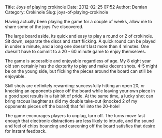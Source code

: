 Title: Joys of playing crokinole
Date: 2012-02-25 07:52
Author: Demian
Category: Crokinole
Slug: joys-of-playing-crokinole

Having actually been playing the game for a couple of weeks, allow me to
share some of the joys I've discovered.

The large board aside, its quick and easy to play a round or 2 of
crokinole. Sit down, separate the discs and start flicking. A quick
round can be played in under a minute, and a long one doesn't last more
than 4 minutes. One doesn't have to commit to a 20 - 60 minute game to
enjoy themselves.

The game is accessible and enjoyable regardless of age. My 8 eight year
old son certainly has the dexterity to play and make decent shots. 4-5
might be on the young side, but flicking the pieces around the board can
still be enjoyable.

Skill shots are definitely rewarding: successfully hitting an open 20,
or knocking an opponents piece off the board while leaving your own
piece in a good spot results in a fair bit of pride. At the same time, a
lucky shot can bring racous laughter as did my double take-out (knocked
2 of my opponents pieces off the board) that fell into the 20-hole!

The game encourages players to unplug, turn off. The turns move fast
enough that electronic distractions are less likely to intrude, and the
sound and feel of chips bouncing and careening off the board satisfies
that desire for instant feedback.
